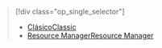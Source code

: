 > [!div class="op_single_selector"]
> * [<span data-ttu-id="6b21b-101">Clásico</span><span class="sxs-lookup"><span data-stu-id="6b21b-101">Classic</span></span>](../articles/storage/storage-cannot-delete-storage-account-container-vhd.md)
> * [<span data-ttu-id="6b21b-102">Resource Manager</span><span class="sxs-lookup"><span data-stu-id="6b21b-102">Resource Manager</span></span>](../articles/storage/storage-resource-manager-cannot-delete-storage-account-container-vhd.md)
> 
> 

